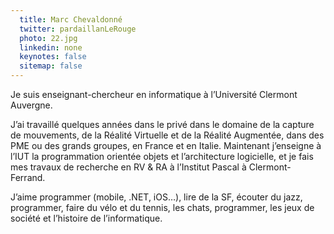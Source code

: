 ```yaml
---
  title: Marc Chevaldonné
  twitter: pardaillanLeRouge
  photo: 22.jpg
  linkedin: none
  keynotes: false
  sitemap: false
---
```

Je suis enseignant-chercheur en informatique à l’Université Clermont Auvergne.

J’ai travaillé quelques années dans le privé dans le domaine de la capture de mouvements, de la Réalité Virtuelle et de la Réalité Augmentée, dans des PME ou des grands groupes, en France et en Italie. Maintenant j’enseigne à l’IUT la programmation orientée objets et l’architecture logicielle, et je fais mes travaux de recherche en RV & RA à l’Institut Pascal à Clermont-Ferrand.

J’aime programmer (mobile, .NET, iOS…), lire de la SF, écouter du jazz, programmer, faire du vélo et du tennis, les chats, programmer, les jeux de société et l’histoire de l’informatique.

